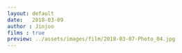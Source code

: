 ```yaml
---
layout: default
date:   2018-03-09
author : Jinjoo
films : true
preview: ../assets/images/film/2018-03-07-Photo_04.jpg
---
```

